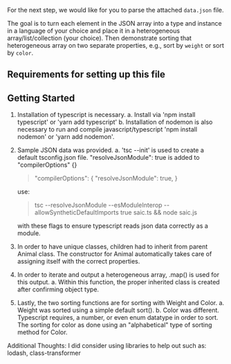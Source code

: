 For the next step, we would like for you to parse the attached `data.json` file.

The goal is to turn each element in the JSON array into a type and instance in a language of your choice and place it in a heterogeneous array/list/collection (your choice). Then demonstrate sorting that heterogeneous array on two separate properties, e.g., sort by `weight` or sort by `color`.

## Requirements for setting up this file

## Getting Started

1. Installation of typescript is necessary.
   a. Install via 'npm install typescript' or 'yarn add typescript'
   b. Installation of nodemon is also necessary to run and compile javascript/typescript 'npm install nodemon' or 'yarn add nodemon'.



2. Sample JSON data was provided.
   a. 'tsc --init' is used to create a default tsconfig.json file. "resolveJsonModule": true is added to "compilerOptions" {}
   >   "compilerOptions": {
   "resolveJsonModule": true,
   > }
 
   use:
   > tsc --resolveJsonModule --esModuleInterop --allowSyntheticDefaultImports true saic.ts && node saic.js
   > 
   with these flags to ensure typescript reads json data correctly as a module.

3. In order to have unique classes, children had to inherit from parent Animal class. The constructor for Animal automatically takes care of assigning itself with the correct properties.

4. In order to iterate and output a heterogeneous array, .map() is used for this output.
   a. Within this function, the proper inherited class is created after confirming object type.

5. Lastly, the two sorting functions are for sorting with Weight and Color.
   a. Weight was sorted using a simple default sort().
   b. Color was different. Typescript requires, a number, or even enum datatype in order to sort. The sorting for color as done using an "alphabetical" type of sorting method for Color.

Additional Thoughts:
I did consider using libraries to help out such as: lodash, class-transformer
